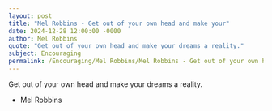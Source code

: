 ```yaml
---
layout: post
title: "Mel Robbins - Get out of your own head and make your"
date: 2024-12-28 12:00:00 -0000
author: Mel Robbins
quote: "Get out of your own head and make your dreams a reality."
subject: Encouraging
permalink: /Encouraging/Mel Robbins/Mel Robbins - Get out of your own head and make your
---
```


Get out of your own head and make your dreams a reality.

- Mel Robbins
